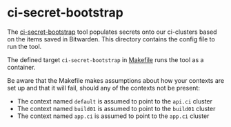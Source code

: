 # ci-secret-bootstrap

The [ci-secret-bootstrap](https://github.com/openshift/ci-tools/tree/master/cmd/ci-secret-bootstrap) tool
populates secrets onto our ci-clusters based on the items saved in Bitwarden.
This directory contains the config file to run the tool.

The defined target `ci-secret-bootstrap` in [Makefile](../../Makefile) runs the tool as a container.

Be aware that the Makefile makes assumptions about how your contexts are set up and
that it will fail, should any of the contexts not be present:

* The context named `default` is assumed to point to the `api.ci` cluster
* The context named `build01` is assumed to point to the `build01` cluster
* The context named `app.ci` is assumed to point to the `app.ci` cluster
